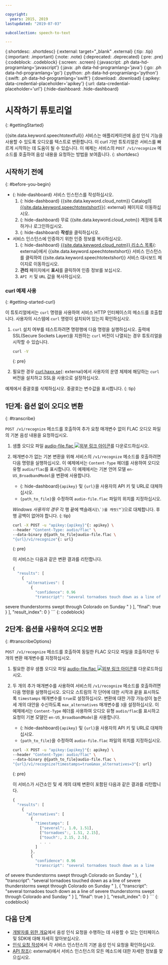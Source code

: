 ```yaml
---

copyright:
  years: 2015, 2019
lastupdated: "2019-07-03"

subcollection: speech-to-text

---
```


{:shortdesc: .shortdesc}
{:external: target="_blank" .external}
{:tip: .tip}
{:important: .important}
{:note: .note}
{:deprecated: .deprecated}
{:pre: .pre}
{:codeblock: .codeblock}
{:screen: .screen}
{:javascript: .ph data-hd-programlang='javascript'}
{:java: .ph data-hd-programlang='java'}
{:go: .ph data-hd-programlang='go'}
{:python: .ph data-hd-programlang='python'}
{:swift: .ph data-hd-programlang='swift'}
{:download: .download}
{:apikey: data-credential-placeholder='apikey'}
{:url: data-credential-placeholder='url'}
{:hide-dashboard: .hide-dashboard}

# 시작하기 튜토리얼
{: #gettingStarted}

{{site.data.keyword.speechtotextfull}} 서비스는 애플리케이션에 음성 인식 기능을 사용할 수 있도록 오디오를 텍스트로 변환합니다. 이 curl 기반 튜토리얼은 서비스를 빠르게 시작하는 데 도움이 될 수 있습니다. 이 예제는 서비스의 `POST /v1/recognize` 메소드를 호출하여 음성 내용을 요청하는 방법을 보여줍니다.
{: shortdesc}

## 시작하기 전에
{: #before-you-begin}

- {: hide-dashboard}  서비스 인스턴스를 작성하십시오.
    1.  {: hide-dashboard} {{site.data.keyword.cloud_notm}} Catalog의 [{{site.data.keyword.speechtotextshort}}](https://{DomainName}/catalog/services/speech-to-text){: external} 페이지로 이동하십시오.
    1.  {: hide-dashboard} 무료 {{site.data.keyword.cloud_notm}} 계정에 등록하거나 로그인하십시오.
    1.  {: hide-dashboard} **작성**을 클릭하십시오.
-   서비스 인스턴스에 인증하기 위한 인증 정보를 복사하십시오.
    1.  {: hide-dashboard} [{{site.data.keyword.cloud_notm}} 리소스 목록](https://{DomainName}/resources){: external}에서 {{site.data.keyword.speechtotextshort}} 서비스 인스턴스를 클릭하여 {{site.data.keyword.speechtotextshort}} 서비스 대시보드 페이지로 이동하십시오. 
    1.  **관리** 페이지에서 **표시**를 클릭하여 인증 정보를 보십시오.
    1.  `API 키` 및 `URL` 값을 복사하십시오.

### curl 예제 사용
{: #getting-started-curl}

이 튜토리얼에서는 `curl` 명령을 사용하여 서비스 HTTP 인터페이스의 메소드를 호출합니다. 사용자의 시스템에 `curl` 명령이 설치되어 있는지 확인하십시오.

1.  `curl` 설치 여부를 테스트하려면 명령행에 다음 명령을 실행하십시오. 출력에 SSL(Secure Sockets Layer)을 지원하는 `curl` 버전이 나열되는 경우 튜토리얼을 시작할 수 있습니다. 

    ```bash
    curl -V
    ```
    {: pre}

1.  필요한 경우 [curl.haxx.se](https://curl.haxx.se/){: external}에서 사용자의 운영 체제에 해당하는 `curl` 버전을 설치하고 SSL을 사용으로 설정하십시오. 

예제에서 중괄호를 삭제하십시오. 중괄호는 변수값을 표시합니다.
{: tip}

## 1단계: 옵션 없이 오디오 변환
{: #transcribe}

`POST /v1/recognize` 메소드를 호출하여 추가 요청 매개변수 없이 FLAC 오디오 파일의 기본 음성 내용을 요청하십시오.

1.  샘플 오디오 파일 <a target="_blank" href="https://watson-developer-cloud.github.io/doc-tutorial-downloads/speech-to-text/audio-file.flac" download="audio-file.flac">audio-file.flac <img src="../../icons/launch-glyph.svg" alt="외부 링크 아이콘" title="외부 링크 아이콘"></a>를 다운로드하십시오.
1.  매개변수가 없는 기본 변환을 위해 서비스의 `/v1/recognize` 메소드를 호출하려면 다음 명령을 실행하십시오. 이 예제에서는 `Content-Type` 헤더를 사용하여 오디오 유형 `audio/flac`를 표시합니다. 이 예제에서는 기본 언어 모델 `en-US_BroadbandModel`을 변환에 사용합니다.
    -   {: hide-dashboard}`{apikey}` 및 `{url}`을 사용자의 API 키 및 URL로 대체하십시오.
    -   `{path_to_file}`을 수정하여 `audio-file.flac` 파일의 위치를 지정하십시오.

    *Windows 사용자의 경우* 각 행 끝에 백슬래시(``\`)를 캐럿(``^`)으로 대체합니다. 후행 공백이 없어야 합니다.
    {: tip}

    ```bash
    curl -X POST -u "apikey:{apikey}"{: apikey} \
    --header "Content-Type: audio/flac" \
    --data-binary @{path_to_file}audio-file.flac \
    "{url}/v1/recognize"{: url}
    ```
    {: pre}

    이 서비스는 다음과 같은 변환 결과를 리턴합니다.

    ```javascript
    {
      "results": [
        {
          "alternatives": [
            {
              "confidence": 0.96
              "transcript": "several tornadoes touch down as a line of
severe thunderstorms swept through Colorado on Sunday "
            }
          ],
          "final": true
        }
      ],
      "result_index": 0
    }
    ```
    {: codeblock}

## 2단계: 옵션을 사용하여 오디오 변환
{: #transcribeOptions}

`POST /v1/recognize` 메소드를 호출하여 동일한 FLAC 오디오 파일을 호출하지만 두 개의 변환 매개변수를 지정하십시오.

1.  필요한 경우 샘플 오디오 파일 <a target="_blank" href="https://watson-developer-cloud.github.io/doc-tutorial-downloads/speech-to-text/audio-file.flac" download="audio-file.flac">audio-file.flac <img src="../../icons/launch-glyph.svg" alt="외부 링크 아이콘" title="외부 링크 아이콘"></a>를 다운로드하십시오.
1.  두 개의 추가 매개변수를 사용하여 서비스의 `/v1/recognize` 메소드를 호출하려면 다음 명령을 실행하십시오. 오디오 스트림의 각 단어에 대한 시작과 끝을 표시하도록 `timestamps` 매개변수를 `true`로 설정하십시오. 변환에 대한 가장 가능성이 높은 세 개의 대안을 수신하도록 `max_alternatives` 매개변수를 `3`을 설정하십시오. 이 예제에서는 `Content-Type` 헤더를 사용하여 오디오 유형 `audio/flac`를 표시하고 요청이 기본 모델인 `en-US_BroadbandModel`을 사용합니다.
    -   {: hide-dashboard}`{apikey}` 및 `{url}`을 사용자의 API 키 및 URL로 대체하십시오.
    -   `{path_to_file}`을 수정하여 `audio-file.flac` 파일의 위치를 지정하십시오.

    ```bash
    curl -X POST -u "apikey:{apikey}"{: apikey} \
    --header "Content-Type: audio/flac" \
    --data-binary @{path_to_file}audio-file.flac \
    "{url}/v1/recognize?timestamps=true&max_alternatives=3"{: url}
    ```
    {: pre}

    이 서비스가 시간소인 및 세 개의 대체 변환이 포함된 다음과 같은 결과를 리턴합니다.

    ```javascript
    {
      "results": [
        {
          "alternatives": [
            {
              "timestamps": [
                ["several":, 1.0, 1.51],
                ["tornadoes":, 1.51, 2.15],
                ["touch":, 2.15, 2.5],
                . . .
              ]
            },
            {
              "confidence": 0.96
              "transcript": "several tornadoes touch down as a line
of severe thunderstorms swept through Colorado on Sunday "
            },
            {
              "transcript": "several tornadoes touched down as a line
of severe thunderstorms swept through Colorado on Sunday "
            },
            {
              "transcript": "several tornadoes touch down as a line
of severe thunderstorms swept through Colorado and Sunday "
            }
          ],
          "final": true
        }
      ],
      "result_index": 0
    }
    ```
    {: codeblock}

## 다음 단계

-   [개발자를 위한 개요](/docs/services/speech-to-text?topic=speech-to-text-developerOverview)에서 음성 인식 요청을 수행하는 데 사용할 수 있는 인터페이스 및 SDK에 대해 자세히 알아보십시오.
-   [인식 요청 작성](/docs/services/speech-to-text?topic=speech-to-text-basic-request)에서 각 서비스 인스턴스의 기본 음성 인식 요청을 확인하십시오.
-   [API 참조](https://{DomainName}/apidocs/speech-to-text){: external}에서 서비스 인스턴스의 모든 메소드에 대한 자세한 정보를 찾으십시오.
